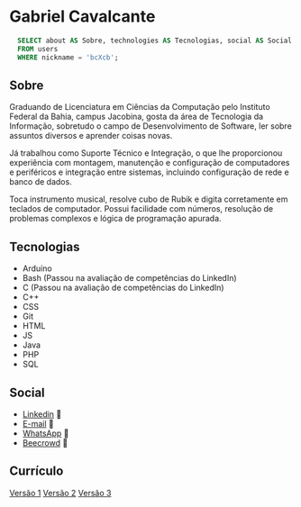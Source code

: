 # Gabriel Cavalcante

~~~sql
  SELECT about AS Sobre, technologies AS Tecnologias, social AS Social
  FROM users
  WHERE nickname = 'bcXcb';
~~~

## Sobre

Graduando de Licenciatura em Ciências da Computação pelo Instituto Federal da Bahia, campus Jacobina, gosta da área de Tecnologia da Informação, sobretudo o campo de Desenvolvimento de Software, ler sobre assuntos diversos e aprender coisas novas.

Já trabalhou como Suporte Técnico e Integração, o que lhe proporcionou experiência com montagem, manutenção e configuração de computadores e periféricos e integração entre sistemas, incluindo configuração de rede e banco de dados.

Toca instrumento musical, resolve cubo de Rubik e digita corretamente em teclados de computador. Possui facilidade com números, resolução de problemas complexos e lógica de programação apurada.

## Tecnologias
* Arduíno
* Bash (Passou na avaliação de competências do LinkedIn)
* C (Passou na avaliação de competências do LinkedIn)
* C++
* CSS
* Git
* HTML
* JS
* Java
* PHP
* SQL

## Social
* [Linkedin](https://www.linkedin.com/in/gabriel-cavalcante-225076242) :link:
* [E-mail](mailto:gabriel.lcifba@gmail.com) :link:
* [WhatsApp](http://wa.me/5574981343313) :link:
* [Beecrowd](https://www.beecrowd.com.br/judge/pt/profile/853225) :link:

## Currículo
[Versão 1](https://github.com/bcXcb/bcXcb/files/11826854/Gabriel.Cavalcante.pdf)
[Versão 2](https://github.com/bcXcb/bcXcb/files/11826855/Gabriel.Cavalcante.2.pdf)
[Versão 3](https://github.com/bcXcb/bcXcb/files/11826856/Gabriel.Cavalcante.3.pdf)
